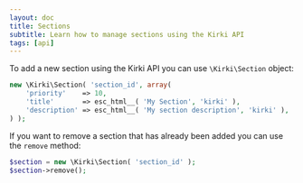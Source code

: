 ```yaml
---
layout: doc
title: Sections
subtitle: Learn how to manage sections using the Kirki API
tags: [api]
---
```


To add a new section using the Kirki API you can use `\Kirki\Section` object:

```php
new \Kirki\Section( 'section_id', array(
    'priority'    => 10,
    'title'       => esc_html__( 'My Section', 'kirki' ),
    'description' => esc_html__( 'My section description', 'kirki' ),
) );
```

If you want to remove a section that has already been added you can use the `remove` method:

```php
$section = new \Kirki\Section( 'section_id' );
$section->remove();
```
